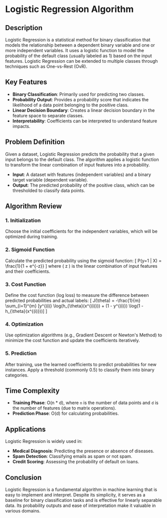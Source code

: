 # Logistic Regression Algorithm

## Description

Logistic Regression is a statistical method for binary classification that models the relationship between a dependent binary variable and one or more independent variables. It uses a logistic function to model the probability of the default class (usually labeled as 1) based on the input features. Logistic Regression can be extended to multiple classes through techniques such as One-vs-Rest (OvR).

## Key Features
- **Binary Classification**: Primarily used for predicting two classes.
- **Probability Output**: Provides a probability score that indicates the likelihood of a data point belonging to the positive class.
- **Linear Decision Boundary**: Creates a linear decision boundary in the feature space to separate classes.
- **Interpretability**: Coefficients can be interpreted to understand feature impacts.

## Problem Definition

Given a dataset, Logistic Regression predicts the probability that a given input belongs to the default class. The algorithm applies a logistic function to transform the linear combination of input features into a probability.

- **Input**: A dataset with features (independent variables) and a binary target variable (dependent variable).
- **Output**: The predicted probability of the positive class, which can be thresholded to classify data points.

## Algorithm Review

### 1. Initialization
Choose the initial coefficients for the independent variables, which will be optimized during training.

### 2. Sigmoid Function
Calculate the predicted probability using the sigmoid function:
\[ P(y=1 | X) = \frac{1}{1 + e^{-z}} \]
where \( z \) is the linear combination of input features and their coefficients.

### 3. Cost Function
Define the cost function (log loss) to measure the difference between predicted probabilities and actual labels:
\[ J(\theta) = -\frac{1}{m} \sum_{i=1}^{m} [y^{(i)} \log(h_{\theta}(x^{(i)})) + (1 - y^{(i)}) \log(1 - h_{\theta}(x^{(i)}))] \]

### 4. Optimization
Use optimization algorithms (e.g., Gradient Descent or Newton's Method) to minimize the cost function and update the coefficients iteratively.

### 5. Prediction
After training, use the learned coefficients to predict probabilities for new instances. Apply a threshold (commonly 0.5) to classify them into binary categories.

## Time Complexity

- **Training Phase**: O(n * d), where `n` is the number of data points and `d` is the number of features (due to matrix operations).
- **Prediction Phase**: O(d) for calculating probabilities.

## Applications

Logistic Regression is widely used in:
- **Medical Diagnosis**: Predicting the presence or absence of diseases.
- **Spam Detection**: Classifying emails as spam or not spam.
- **Credit Scoring**: Assessing the probability of default on loans.

## Conclusion

Logistic Regression is a fundamental algorithm in machine learning that is easy to implement and interpret. Despite its simplicity, it serves as a baseline for binary classification tasks and is effective for linearly separable data. Its probability outputs and ease of interpretation make it valuable in various domains.
